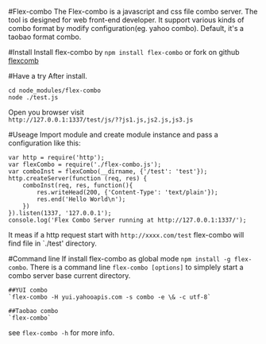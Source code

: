 #Flex-combo
The Flex-combo is a javascript and css file combo server. The tool is designed for web front-end developer. It support various kinds of combo format by modify configuration(eg. yahoo combo).
Default, it's a taobao format combo.

#Install
Install flex-combo by `npm install flex-combo` or fork on  github [flexcomb](http://github.com/wayfind/flex-combo)

#Have a try
After install.

```
cd node_modules/flex-combo
node ./test.js
```

Open you browser visit  
`http://127.0.0.1:1337/test/js/??js1.js,js2.js,js3.js`

#Useage
Import module and create module instance and pass a configuration like this:  

    var http = require('http');
    var flexCombo = require('./flex-combo.js');
    var comboInst = flexCombo(__dirname, {'/test': 'test'});
    http.createServer(function (req, res) {
        comboInst(req, res, function(){
            res.writeHead(200, {'Content-Type': 'text/plain'});
            res.end('Hello World\n');
        })
    }).listen(1337, '127.0.0.1');
    console.log('Flex Combo Server running at http://127.0.0.1:1337/');

It meas if a http request start with `http://xxxx.com/test` flex-combo will find file in `./test' directory.

#Command line
If install flex-combo as global mode `npm install -g flex-combo`. There is a command line `flex-combo [options]` to simplely start a combo server base current directory.

    ##YUI combo
    `flex-combo -H yui.yahooapis.com -s combo -e \& -c utf-8`
    
    ##Taobao combo
    `flex-combo` 
see `flex-combo -h` for more info.

